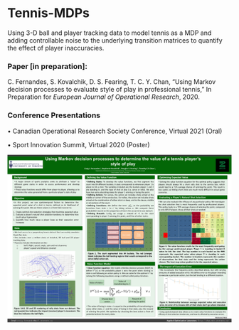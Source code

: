 # Tennis-MDPs
Using 3-D ball and player tracking data to model tennis as a MDP and adding controllable noise to the underlying transition matrices to quantify the effect of player inaccuracies.

### Paper [in preparation]:

C. Fernandes, S. Kovalchik, D. S. Fearing, T. C. Y. Chan, “Using Markov decision processes to evaluate style of play in professional tennis,” In Preparation for *European Journal of Operational Research*, 2020.

### Conference Presentations

•	Canadian Operational Research Society Conference, Virtual 2021 (Oral)

•	Sport Innovation Summit, Virtual 2020 (Poster)

![picture](SPIN_2020_Poster.jpg)

